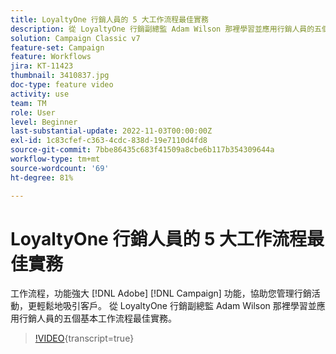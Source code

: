 ```yaml
---
title: LoyaltyOne 行銷人員的 5 大工作流程最佳實務
description: 從 LoyaltyOne 行銷副總監 Adam Wilson 那裡學習並應用行銷人員的五個基本工作流程最佳實務。
solution: Campaign Classic v7
feature-set: Campaign
feature: Workflows
jira: KT-11423
thumbnail: 3410837.jpg
doc-type: feature video
activity: use
team: TM
role: User
level: Beginner
last-substantial-update: 2022-11-03T00:00:00Z
exl-id: 1c83cfef-c363-4cdc-838d-19e7110d4fd8
source-git-commit: 7bbe86435c683f41509a8cbe6b117b354309644a
workflow-type: tm+mt
source-wordcount: '69'
ht-degree: 81%

---
```


# LoyaltyOne 行銷人員的 5 大工作流程最佳實務

工作流程，功能強大 [!DNL Adobe] [!DNL Campaign] 功能，協助您管理行銷活動，更輕鬆地吸引客戶。 從 LoyaltyOne 行銷副總監 Adam Wilson 那裡學習並應用行銷人員的五個基本工作流程最佳實務。

>[!VIDEO](https://video.tv.adobe.com/v/3410837?quality=12&learn=on){transcript=true}
